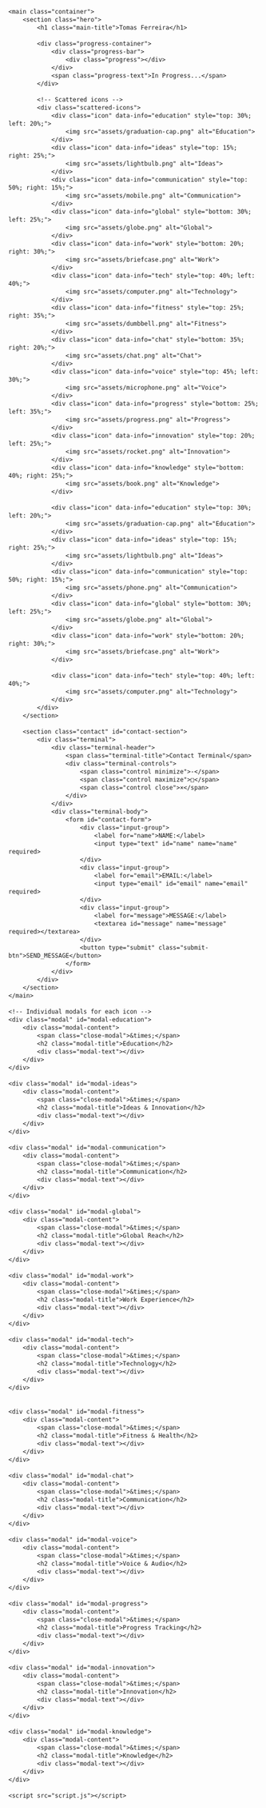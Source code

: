 <!DOCTYPE html>
<html lang="en">
<head>
    <meta charset="UTF-8">
    <meta name="viewport" content="width=device-width, initial-scale=1.0">
    <title>Tomas Ferreira - Digital Journey</title>
    <link rel="stylesheet" href="styles.css">
    <link href="https://fonts.googleapis.com/css2?family=Press+Start+2P&display=swap" rel="stylesheet">
</head>
<body>
    <div class="background-pattern"></div>
    
    <main class="container">
        <section class="hero">
            <h1 class="main-title">Tomas Ferreira</h1>
            
            <div class="progress-container">
                <div class="progress-bar">
                    <div class="progress"></div>
                </div>
                <span class="progress-text">In Progress...</span>
            </div>

            <!-- Scattered icons -->
            <div class="scattered-icons">
                <div class="icon" data-info="education" style="top: 30%; left: 20%;">
                    <img src="assets/graduation-cap.png" alt="Education">
                </div>
                <div class="icon" data-info="ideas" style="top: 15%; right: 25%;">
                    <img src="assets/lightbulb.png" alt="Ideas">
                </div>
                <div class="icon" data-info="communication" style="top: 50%; right: 15%;">
                    <img src="assets/mobile.png" alt="Communication">
                </div>
                <div class="icon" data-info="global" style="bottom: 30%; left: 25%;">
                    <img src="assets/globe.png" alt="Global">
                </div>
                <div class="icon" data-info="work" style="bottom: 20%; right: 30%;">
                    <img src="assets/briefcase.png" alt="Work">
                </div>
                <div class="icon" data-info="tech" style="top: 40%; left: 40%;">
                    <img src="assets/computer.png" alt="Technology">
                </div>
                <div class="icon" data-info="fitness" style="top: 25%; right: 35%;">
                    <img src="assets/dumbbell.png" alt="Fitness">
                </div>
                <div class="icon" data-info="chat" style="bottom: 35%; right: 20%;">
                    <img src="assets/chat.png" alt="Chat">
                </div>
                <div class="icon" data-info="voice" style="top: 45%; left: 30%;">
                    <img src="assets/microphone.png" alt="Voice">
                </div>
                <div class="icon" data-info="progress" style="bottom: 25%; left: 35%;">
                    <img src="assets/progress.png" alt="Progress">
                </div>
                <div class="icon" data-info="innovation" style="top: 20%; left: 25%;">
                    <img src="assets/rocket.png" alt="Innovation">
                </div>
                <div class="icon" data-info="knowledge" style="bottom: 40%; right: 25%;">
                    <img src="assets/book.png" alt="Knowledge">
                </div>

                <div class="icon" data-info="education" style="top: 30%; left: 20%;">
                    <img src="assets/graduation-cap.png" alt="Education">
                </div>
                <div class="icon" data-info="ideas" style="top: 15%; right: 25%;">
                    <img src="assets/lightbulb.png" alt="Ideas">
                </div>
                <div class="icon" data-info="communication" style="top: 50%; right: 15%;">
                    <img src="assets/phone.png" alt="Communication">
                </div>
                <div class="icon" data-info="global" style="bottom: 30%; left: 25%;">
                    <img src="assets/globe.png" alt="Global">
                </div>
                <div class="icon" data-info="work" style="bottom: 20%; right: 30%;">
                    <img src="assets/briefcase.png" alt="Work">
                </div>
                
                <div class="icon" data-info="tech" style="top: 40%; left: 40%;">
                    <img src="assets/computer.png" alt="Technology">
                </div>
            </div>
        </section>

        <section class="contact" id="contact-section">
            <div class="terminal">
                <div class="terminal-header">
                    <span class="terminal-title">Contact Terminal</span>
                    <div class="terminal-controls">
                        <span class="control minimize">-</span>
                        <span class="control maximize">□</span>
                        <span class="control close">×</span>
                    </div>
                </div>
                <div class="terminal-body">
                    <form id="contact-form">
                        <div class="input-group">
                            <label for="name">NAME:</label>
                            <input type="text" id="name" name="name" required>
                        </div>
                        <div class="input-group">
                            <label for="email">EMAIL:</label>
                            <input type="email" id="email" name="email" required>
                        </div>
                        <div class="input-group">
                            <label for="message">MESSAGE:</label>
                            <textarea id="message" name="message" required></textarea>
                        </div>
                        <button type="submit" class="submit-btn">SEND_MESSAGE</button>
                    </form>
                </div>
            </div>
        </section>
    </main>

    <!-- Individual modals for each icon -->
    <div class="modal" id="modal-education">
        <div class="modal-content">
            <span class="close-modal">&times;</span>
            <h2 class="modal-title">Education</h2>
            <div class="modal-text"></div>
        </div>
    </div>

    <div class="modal" id="modal-ideas">
        <div class="modal-content">
            <span class="close-modal">&times;</span>
            <h2 class="modal-title">Ideas & Innovation</h2>
            <div class="modal-text"></div>
        </div>
    </div>

    <div class="modal" id="modal-communication">
        <div class="modal-content">
            <span class="close-modal">&times;</span>
            <h2 class="modal-title">Communication</h2>
            <div class="modal-text"></div>
        </div>
    </div>

    <div class="modal" id="modal-global">
        <div class="modal-content">
            <span class="close-modal">&times;</span>
            <h2 class="modal-title">Global Reach</h2>
            <div class="modal-text"></div>
        </div>
    </div>

    <div class="modal" id="modal-work">
        <div class="modal-content">
            <span class="close-modal">&times;</span>
            <h2 class="modal-title">Work Experience</h2>
            <div class="modal-text"></div>
        </div>
    </div>

    <div class="modal" id="modal-tech">
        <div class="modal-content">
            <span class="close-modal">&times;</span>
            <h2 class="modal-title">Technology</h2>
            <div class="modal-text"></div>
        </div>
    </div>


    <div class="modal" id="modal-fitness">
        <div class="modal-content">
            <span class="close-modal">&times;</span>
            <h2 class="modal-title">Fitness & Health</h2>
            <div class="modal-text"></div>
        </div>
    </div>

    <div class="modal" id="modal-chat">
        <div class="modal-content">
            <span class="close-modal">&times;</span>
            <h2 class="modal-title">Communication</h2>
            <div class="modal-text"></div>
        </div>
    </div>

    <div class="modal" id="modal-voice">
        <div class="modal-content">
            <span class="close-modal">&times;</span>
            <h2 class="modal-title">Voice & Audio</h2>
            <div class="modal-text"></div>
        </div>
    </div>

    <div class="modal" id="modal-progress">
        <div class="modal-content">
            <span class="close-modal">&times;</span>
            <h2 class="modal-title">Progress Tracking</h2>
            <div class="modal-text"></div>
        </div>
    </div>

    <div class="modal" id="modal-innovation">
        <div class="modal-content">
            <span class="close-modal">&times;</span>
            <h2 class="modal-title">Innovation</h2>
            <div class="modal-text"></div>
        </div>
    </div>

    <div class="modal" id="modal-knowledge">
        <div class="modal-content">
            <span class="close-modal">&times;</span>
            <h2 class="modal-title">Knowledge</h2>
            <div class="modal-text"></div>
        </div>
    </div>

    <script src="script.js"></script>
</body>
</html>